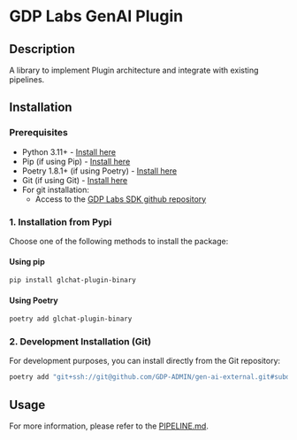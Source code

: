 # GDP Labs GenAI Plugin

## Description

A library to implement Plugin architecture and integrate with existing pipelines.

## Installation

### Prerequisites
- Python 3.11+ - [Install here](https://www.python.org/downloads/)
- Pip (if using Pip) - [Install here](https://pip.pypa.io/en/stable/installation/)
- Poetry 1.8.1+ (if using Poetry) - [Install here](https://python-poetry.org/docs/#installation)
- Git (if using Git) - [Install here](https://git-scm.com/downloads)
- For git installation:
  - Access to the [GDP Labs SDK github repository](https://github.com/GDP-ADMIN/gen-ai-external)

### 1. Installation from Pypi
Choose one of the following methods to install the package:

#### Using pip
```bash
pip install glchat-plugin-binary
```

#### Using Poetry
```bash
poetry add glchat-plugin-binary
```

### 2. Development Installation (Git)
For development purposes, you can install directly from the Git repository:
```bash
poetry add "git+ssh://git@github.com/GDP-ADMIN/gen-ai-external.git#subdirectory=python/gllm-plugin"
```

## Usage
For more information, please refer to the [PIPELINE.md](https://github.com/GDP-ADMIN/gen-ai-external/blob/main/libs/gllm-plugin/PIPELINE.md).
